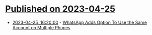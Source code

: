 # [Published on 2023-04-25](index.md)

* [2023-04-25, 16:20:00](https://yro.slashdot.org/story/23/04/25/1623217/whatsapp-adds-option-to-use-the-same-account-on-multiple-phones?utm_source=rss1.0mainlinkanon&utm_medium=feed) - [WhatsApp Adds Option To Use the Same Account on Multiple Phones](https://yro.slashdot.org/story/23/04/25/1623217/whatsapp-adds-option-to-use-the-same-account-on-multiple-phones?utm_source=rss1.0mainlinkanon&utm_medium=feed)
